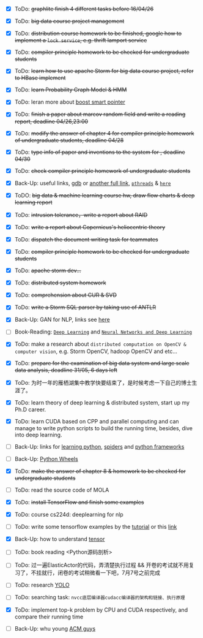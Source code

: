 - [x] ToDo: ~~graphlite finish 4 different tasks before 16/04/26~~
- [x] ToDo: ~~big data course project management~~
- [x] ToDo: ~~distribution course homework to be finished, google how to implement a `lock service`, e.g. thrift lamport service~~
- [x] ToDo: ~~compiler principle homework to be checked for undergraduate students~~
- [x] ToDo: ~~learn how to use apache Storm for big data course project, refer to HBase implement~~
- [x] ToDo: ~~learn Probability Graph Model & HMM~~
- [x] ToDo: leran more about [boost smart pointer](http://www.boost.org/doc/libs/1_64_0/libs/smart_ptr/smart_ptr.htm)
- [x] ToDo: ~~finish a paper about marcov random field and write a reading report, deadline 04/26,23:00~~
- [x] ToDo: ~~modify the answer of chapter 4 for compiler principle homework of undergraduate students, deadline 04/28~~
- [x] ToDo: ~~type info of paper and inventions to the system for , deadline 04/30~~
- [x] ToDo: ~~check compiler principle homework of undergraduate students~~
- [x] Back-Up: useful links, [gdb](http://www.delorie.com/gnu/docs/gdb/gdb_toc.html) or [another full link](http://www.gnu.org/software/gdb/documentation/), [`pthreads`](https://hpc.llnl.gov/training/tutorials) & [`here`](https://computing.llnl.gov/tutorials/pthreads/)
- [x] ToDO: ~~big data & machine learning course hw, draw flow charts & deep learning report~~
- [x] ToDo: ~~intrusion tolerance，write a report about RAID~~
- [x] ToDo: ~~write a report about Copernicus's heliocentric theory~~
- [x] ToDo: ~~dispatch the document writing task for teammates~~
- [x] ToDo: ~~compiler principle homework to be checked for undergraduate students~~
- [x] ToDo: ~~apache storm dev...~~
- [x] ToDo: ~~distributed system homework~~
- [x] ToDo: ~~comprehension about CUR & SVD~~
- [x] ToDo: ~~write a Storm SQL parser by taking use of ANTLR~~
- [x] Back-Up: GAN for NLP, links see [here](https://zhuanlan.zhihu.com/p/25168509)
- [ ] Book-Reading: [`Deep Learning`](http://www.deeplearningbook.org/) and [`Neural Networks and Deep Learning`](http://neuralnetworksanddeeplearning.com/)
- [x] ToDo: make a research about `distributed computation on OpenCV & computer vision`, e.g. Storm OpenCV, hadoop OpenCV and etc...
- [x] ToDo: ~~prepare for the examination of big data system and large scale data analysis, deadline 31/05, 6 days left~~
- [x] ToDo: 为时一年的雁栖湖集中教学快要结束了，是时候考虑一下自己的博士生涯了。
- [x] ToDo: learn theory of deep learning & distributed system, start up my Ph.D career. 
- [x] ToDo: learn CUDA based on CPP and parallel computing and can manage to write python scripts to build the running time, besides, dive into deep learning.
- [ ] Back-Up: links for [learning python](https://github.com/Yixiaohan/codeparkshare), [spiders](https://github.com/facert/awesome-spider) and [python frameworks](https://github.com/vinta/awesome-python)
- [ ] Back-Up: [Python Wheels](http://pythonwheels.com/)
- [x] ToDo: ~~make the answer of chapter 8 & homework to be checked for undergraduate students~~
- [ ] ToDo: read the source code of MOLA 
- [x] ToDo: ~~install TensorFlow and finish some examples~~
- [x] ToDo: course cs224d: deeplearning for nlp
- [ ] ToDo: write some tensorflow examples by the [tutorial](https://www.tensorflow.org/versions/r0.12/tutorials/index.html) or this [link](https://github.com/jtoy/awesome-tensorflow)
- [x] Back-Up: how to understand [tensor](http://www.cnblogs.com/wuseguang/p/4168963.html)
- [ ] ToDo: book reading <Python源码剖析>
- [ ] ToDo: 过一遍ElasticActor的代码，弄清楚执行过程 && 开卷的考试就不用复习了，不挂就行，闭卷的考试稍微看一下吧，7月7号之前完成
- [ ] ToDo: research [YOLO](https://pjreddie.com/darknet/yolo/)
- [ ] ToDo: searching task: `nvcc底层编译器cudacc编译器的架构和链接、执行原理`
- [x] ToDo: implement top-k problem by CPU and CUDA respectively, and compare their running time
- [ ] Back-Up: whu young [ACM guys](http://acm.whu.edu.cn/wiki/)


